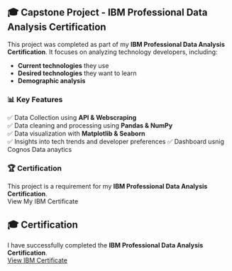 ## 🎓 Capstone Project - IBM Professional Data Analysis Certification
This project was completed as part of my **IBM Professional Data Analysis Certification**. It focuses on analyzing technology developers, including:
- **Current technologies** they use
- **Desired technologies** they want to learn
- **Demographic analysis** 

### 📊 Key Features
✅ Data Collection using **API & Webscraping**\
✅ Data cleaning and processing using **Pandas & NumPy**\
✅ Data visualization with **Matplotlib & Seaborn**\
✅ Insights into tech trends and developer preferences
✅ Dashboard usnig Cognos Data anaytics

### 🏆 Certification

This project is a requirement for my **IBM Professional Data Analysis Certification**.\
View My IBM Certificate
## 🎓 Certification  
I have successfully completed the **IBM Professional Data Analysis Certification**.  
[View IBM Certificate](IBM.pdf)


